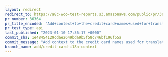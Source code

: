 ```yaml
---
layout: redirect
redirect_to: https://a8c-woo-test-reports.s3.amazonaws.com/public/pr/36364/api/index.html
pr_number: 36364
pr_title_encoded: "Add+context+to+the+credit+card+names+used+for+translators."
pr_test_type: api
last_published: "2023-01-10 17:36:17 +0000"
commit_sha: 1e48454129cdae2649bda9b5f58c746bf196f55a
commit_message: "Add context to the credit card names used for translators."
branch_name: add/credit-card-i18n-context
---
```

